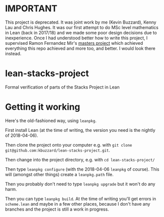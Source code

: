 # IMPORTANT

This project is deprecated. It was joint work by me (Kevin Buzzard), Kenny Lau and Chris Hughes. It was our first attempt to do MSc level mathematics in Lean (back in 2017/18) and we made some poor design decisions due to inexperience. Once I had understood better how to write this project, I supervised Ramon Fernandez Mir's [masters project](https://github.com/ramonfmir/lean-scheme) which achieved everything this repo achieved and more too, and better. I would look there instead.

# lean-stacks-project
 Formal verification of parts of the Stacks Project in Lean 

# Getting it working

Here's the old-fashioned way, using `leanpkg`.

First install Lean (at the time of writing, the version you need is
the nightly of 2018-04-06).

Then clone the project onto your computer e.g. with `git clone git@github.com:kbuzzard/lean-stacks-project.git`.

Then change into the project directory, e.g. with `cd lean-stacks-project/`

Then type `leanpkg configure` (with the 2018-04-06 `leanpkg` of course). This will (amongst other things) create a `leanpkg.path` file.

Then you probably don't need to type `leanpkg upgrade` but it won't do any harm.

Then you can type `leanpkg build`. At the time of writing you'll get errors in `scheme.lean` and maybe in a few other places, because I don't have any branches and the project is still a work in progress.
